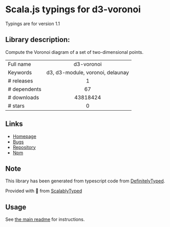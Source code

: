
# Scala.js typings for d3-voronoi

Typings are for version 1.1

## Library description:
Compute the Voronoi diagram of a set of two-dimensional points.

|                    |                 |
| ------------------ | :-------------: |
| Full name          | d3-voronoi |
| Keywords           | d3, d3-module, voronoi, delaunay |
| # releases         | 1 |
| # dependents       | 67 |
| # downloads        | 43818424 |
| # stars            | 0 |

## Links
- [Homepage](https://d3js.org/d3-voronoi/)
- [Bugs](https://github.com/d3/d3-voronoi/issues)
- [Repository](https://github.com/d3/d3-voronoi)
- [Npm](https://www.npmjs.com/package/d3-voronoi)
    


## Note
This library has been generated from typescript code from [DefinitelyTyped](https://definitelytyped.org).

Provided with :purple_heart: from [ScalablyTyped](https://github.com/oyvindberg/ScalablyTyped)

## Usage
See [the main readme](../../readme.md) for instructions.


